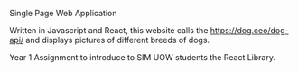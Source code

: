 Single Page Web Application

Written in Javascript and React, this website calls the https://dog.ceo/dog-api/ and displays pictures of different breeds of dogs.

Year 1 Assignment to introduce to SIM UOW students the React Library.
